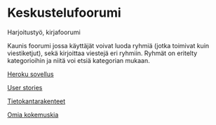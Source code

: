 # Keskustelufoorumi
Harjoitustyö, kirjafoorumi

Kaunis foorumi jossa käyttäjät voivat luoda ryhmiä (jotka toimivat kuin viestiketjut), sekä kirjoittaa viestejä eri ryhmiin. Ryhmät on eritelty kategorioihin ja niitä voi etsiä kategorian mukaan.

[Heroku sovellus](https://kirjafoorumi-harjoitus.herokuapp.com/)

[User stories](https://github.com/Etsku520/Keskustelufoorumi/blob/master/documentation/User_stories)

[Tietokantarakenteet](https://github.com/Etsku520/Keskustelufoorumi/blob/master/documentation/tietokantarakenne)

[Omia kokemuskia](https://github.com/Etsku520/Keskustelufoorumi/blob/master/documentation/kokemuksia)